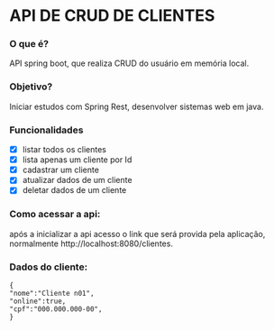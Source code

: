 # API DE CRUD DE CLIENTES
### O que é?
API spring boot, que realiza CRUD do usuário em memória local. 
### Objetivo?
Iniciar estudos com Spring Rest, desenvolver sistemas web em java.
### Funcionalidades

 - [x] listar todos os clientes
 - [x] lista apenas um cliente por Id
 - [x] cadastrar um cliente
 - [x] atualizar dados de um cliente
 - [x] deletar dados de um cliente
### Como acessar a api:
após a inicializar a api acesso o link que será provida pela aplicação, normalmente http://localhost:8080/clientes.
### Dados do cliente:

    {
    "nome":"Cliente n01",
    "online":true,
    "cpf":"000.000.000-00",
    }
